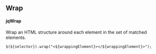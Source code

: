 ## Wrap
#### jqWrap
Wrap an HTML structure around each element in the set of matched elements.
```
$(${selector}).wrap("<${wrappingElement}></${wrappingElement}>");
```